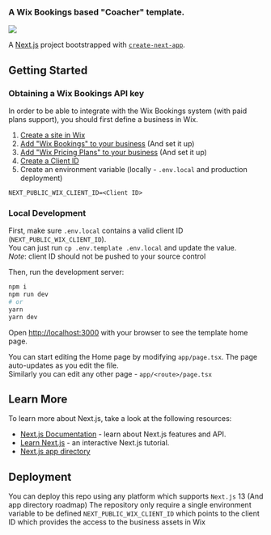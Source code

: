 ### A Wix Bookings based "Coacher" template.
![](docs/template-showcase.gif)


A [Next.js](https://nextjs.org/) project bootstrapped with [`create-next-app`](https://github.com/vercel/next.js/tree/canary/packages/create-next-app).

## Getting Started

### Obtaining a Wix Bookings API key
In order to be able to integrate with the Wix Bookings system (with paid plans support), you should first define a business in Wix.
1. [Create a site in Wix](https://www.wix.com/blog/2016/06/how-to-create-website-step-by-step-guide/)
2. [Add "Wix Bookings" to your business](https://support.wix.com/en/wix-bookings/setting-up-wix-bookings) (And set it up)
3. [Add "Wix Pricing Plans" to your business](https://support.wix.com/en/pricing-plans/setting-up-pricing-plans) (And set it up)
4. [Create a Client ID](https://manage.wix.com/account/site-selector?title=Select+a+Wix+business+which+includes+Wix+Bookings+and+Wix+Pricing+Plans&actionUrl=https%3A%2F%2Fwww.wix.com%2F_serverless%2Fserverless-create-client-id-alpha%2Fclient-id%3FmsId%3D%7BmetaSiteId%7D&tpaIdFilter=13d21c63-b5ec-5912-8397-c3a5ddb27a97%2C1522827f-c56c-a5c9-2ac9-00f9e6ae12d3)
5. Create an environment variable (locally - `.env.local` and production deployment)
```dotenv
NEXT_PUBLIC_WIX_CLIENT_ID=<Client ID>
```

### Local Development
First, make sure `.env.local` contains a valid client ID (`NEXT_PUBLIC_WIX_CLIENT_ID`).<br>
You can just run `cp .env.template .env.local` and update the value.<br>
*Note*: client ID should not be pushed to your source control 


Then, run the development server:

```bash
npm i
npm run dev
# or
yarn
yarn dev
```

Open [http://localhost:3000](http://localhost:3000) with your browser to see the template home page.

You can start editing the Home page by modifying `app/page.tsx`. The page auto-updates as you edit the file.<br>
Similarly you can edit any other page - `app/<route>/page.tsx`

## Learn More

To learn more about Next.js, take a look at the following resources:

- [Next.js Documentation](https://nextjs.org/docs) - learn about Next.js features and API.
- [Learn Next.js](https://nextjs.org/learn) - an interactive Next.js tutorial.
- [Next.js app directory](https://beta.nextjs.org/docs/app-directory-roadmap)

## Deployment
You can deploy this repo using any platform which supports `Next.js` 13 (And app directory roadmap)
The repository only require a single environment variable to be defined `NEXT_PUBLIC_WIX_CLIENT_ID` which points to the client ID which provides the access to the business assets in Wix
